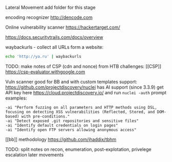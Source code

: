 Lateral Movement
add folder for this stage

encoding recognizer
http://dencode.com

Online vulnerability scanner
https://hackertarget.com/

https://docs.securitytrails.com/docs/overview


waybackurls - collect all URLs form a website:

```bash
echo 'http://ya.ru' | waybackurls
```

TODO:
make notes of CSP (cdn and nonce) from HTB challenges:
[[CSP]]
https://csp-evaluator.withgoogle.com

Vuln scanner good for BB and with custom templates support:
https://github.com/projectdiscovery/nuclei
has AI support (since 3.3.9)
get API key here https://cloud.projectdiscovery.io/
and run 
`nuclei -auth`
prompt examples:
```
-ai "Perform fuzzing on all parameters and HTTP methods using DSL, focusing on detecting XSS vulnerabilities (Reflected, Stored, and DOM-based) with pre-conditions."
-ai "Detect exposed .git repositories and sensitive files"
-ai "Identify default credentials on login pages"
-ai "Identify open FTP servers allowing anonymous access"
```


[[bb]] methodology
https://github.com/jhaddix/tbhm

TODO:
split notes on recon, enumeration, post-explotation, privelege escalation
later movements